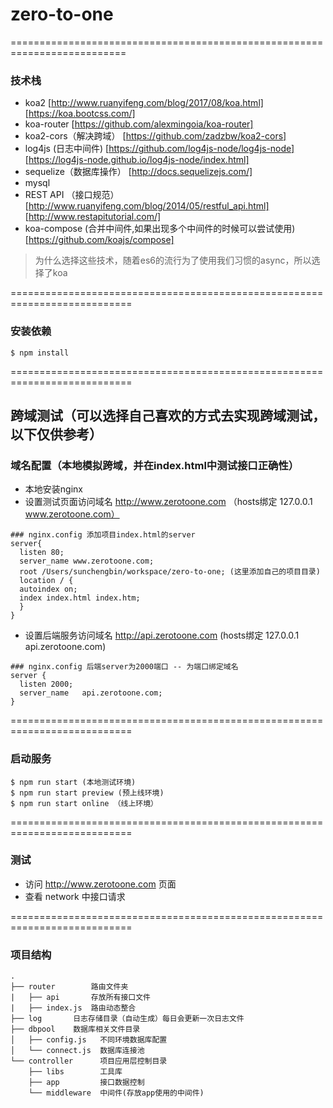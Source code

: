 # zero-to-one
==========================================================================

### 技术栈

- koa2 [http://www.ruanyifeng.com/blog/2017/08/koa.html] [https://koa.bootcss.com/]
- koa-router [https://github.com/alexmingoia/koa-router]
- koa2-cors（解决跨域） [https://github.com/zadzbw/koa2-cors]
- log4js (日志中间件) [https://github.com/log4js-node/log4js-node] [https://log4js-node.github.io/log4js-node/index.html]
- sequelize（数据库操作） [http://docs.sequelizejs.com/]
- mysql
- REST API （接口规范）[http://www.ruanyifeng.com/blog/2014/05/restful_api.html] [http://www.restapitutorial.com/]
- koa-compose (合并中间件,如果出现多个中间件的时候可以尝试使用) [https://github.com/koajs/compose]

> 为什么选择这些技术，随着es6的流行为了使用我们习惯的async，所以选择了koa

===========================================================================

### 安装依赖

```
$ npm install
```
===========================================================================
## 跨域测试（可以选择自己喜欢的方式去实现跨域测试，以下仅供参考）
### 域名配置（本地模拟跨域，并在index.html中测试接口正确性）
- 本地安装nginx
- 设置测试页面访问域名 http://www.zerotoone.com （hosts绑定 127.0.0.1  www.zerotoone.com）
```
### nginx.config 添加项目index.html的server
server{
  listen 80;
  server_name www.zerotoone.com;
  root /Users/sunchengbin/workspace/zero-to-one; (这里添加自己的项目目录)
  location / {
  autoindex on;
  index index.html index.htm;
  }
}
```
- 设置后端服务访问域名 http://api.zerotoone.com (hosts绑定 127.0.0.1  api.zerotoone.com)
```
### nginx.config 后端server为2000端口 -- 为端口绑定域名
server {
  listen 2000;
  server_name   api.zerotoone.com;
}
```
===========================================================================

### 启动服务

```
$ npm run start (本地测试环境)
$ npm run start preview (预上线环境)
$ npm run start online （线上环境）
```
===========================================================================

### 测试

- 访问 http://www.zerotoone.com 页面
- 查看 network 中接口请求

===========================================================================

### 项目结构

```
.
├── router        路由文件夹
|   ├── api       存放所有接口文件
|   ├── index.js  路由动态整合    
├── log       日志存储目录（自动生成）每日会更新一次日志文件
├── dbpool    数据库相关文件目录
│   ├── config.js   不同环境数据库配置
│   └── connect.js  数据库连接池
└── controller      项目应用层控制目录
    ├── libs        工具库
    ├── app         接口数据控制
    └── middleware  中间件(存放app使用的中间件)
```
